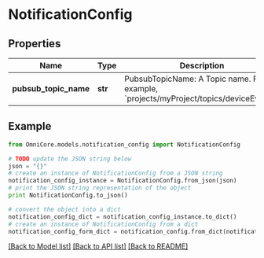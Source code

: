 # NotificationConfig


## Properties
Name | Type | Description | Notes
------------ | ------------- | ------------- | -------------
**pubsub_topic_name** | **str** | PubsubTopicName: A Topic name. For example, &#x60;projects/myProject/topics/deviceEvents&#x60;. | [optional] 

## Example

```python
from OmniCore.models.notification_config import NotificationConfig

# TODO update the JSON string below
json = "{}"
# create an instance of NotificationConfig from a JSON string
notification_config_instance = NotificationConfig.from_json(json)
# print the JSON string representation of the object
print NotificationConfig.to_json()

# convert the object into a dict
notification_config_dict = notification_config_instance.to_dict()
# create an instance of NotificationConfig from a dict
notification_config_form_dict = notification_config.from_dict(notification_config_dict)
```
[[Back to Model list]](../README.md#documentation-for-models) [[Back to API list]](../README.md#documentation-for-api-endpoints) [[Back to README]](../README.md)


